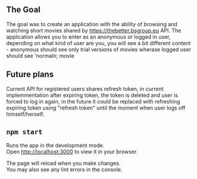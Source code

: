 ## The Goal

The goal was to create an application with the ability of browsing and watching short movies shared by https://thebetter.bsgroup.eu API. The application allows you to enter as an anonymous or logged in user, depending on what kind of user are you, you will see a bit different content - anonymous should see only trial versions of movies wherase logged user should see 'normaln; movie

## Future plans

Current API for registered users shares refresh token, in current implemmentation after expiring token, the token is deleted and user is forced to log in again, in the future it could be replaced with refreshing expiring token using "refresh token" until the moment when user logs off himself/herself.  


## `npm start`

Runs the app in the development mode.\
Open [http://localhost:3000](http://localhost:3000) to view it in your browser.

The page will reload when you make changes.\
You may also see any lint errors in the console.

